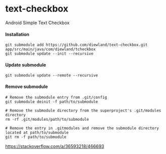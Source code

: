 # text-checkbox
Android Simple Text Checkbox

#### Installation

```
git submodule add https://github.com/diewland/text-checkbox.git app/src/main/java/com/diewland/tcheckbox
git submodule update --init --recursive
```

#### Update submodule

```
git submodule update --remote --recursive
```

#### Remove submodule

```
# Remove the submodule entry from .git/config
git submodule deinit -f path/to/submodule

# Remove the submodule directory from the superproject's .git/modules directory
rm -rf .git/modules/path/to/submodule

# Remove the entry in .gitmodules and remove the submodule directory located at path/to/submodule
git rm -f path/to/submodule
```
https://stackoverflow.com/a/36593218/466693

